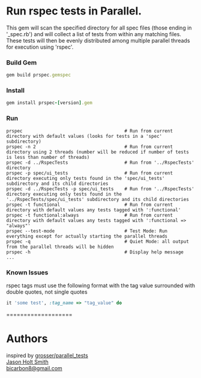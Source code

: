 # Run rspec tests in Parallel.

This gem will scan the specified directory for all spec files (those ending in '_spec.rb') and will collect a list of tests from within any matching files. These tests will then be evenly distributed among multiple parallel threads for execution using 'rspec'.

### Build Gem
```ruby
gem build prspec.gemspec
```

### Install
```ruby
gem install prspec-[version].gem
```

### Run
    prspec                      				# Run from current directory with default values (looks for tests in a 'spec' subdirectory)
    prspec -n 2                 				# Run from current directory using 2 threads (number will be reduced if number of tests is less than number of threads)
    prspec -d ../RspecTests     				# Run from '../RspecTests' directory
    prspec -p spec/ui_tests     				# Run from current directory executing only tests found in the 'spec/ui_tests' subdirectory and its child directories
    prspec -d ../RspecTests -p spec/ui_tests 	# Run from '../RspecTests' directory executing only tests found in the '../RspecTests/spec/ui_tests' subdirectory and its child directories
    prspec -t functional						# Run from current directory with default values any tests tagged with ':functional'
    prspec -t functional:always					# Run from current directory with default values any tests tagged with ':functional => "always"'
    prspec --test-mode 							# Test Mode: Run everything except for actually starting the parallel threads
    prspec -q 									# Quiet Mode: all output from the parallel threads will be hidden
    prspec -h 									# Display help message
    ...

### Known Issues
rspec tags must use the following format with the tag value surrounded with double quotes, not single quotes
```ruby
it 'some test', :tag_name => "tag_value" do
```

===================

Authors
====
inspired by [grosser/parallel_tests](https://github.com/grosser/parallel_tests)<br />
[Jason Holt Smith](https://github.com/bicarbon8)<br/>
bicarbon8@gmail.com<br/>
